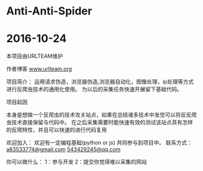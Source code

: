 # Anti-Anti-Spider
# 2016-10-24 

本项目由URLTEAM维护

作者博客 www.urlteam.org 

项目简介：
运用请求伪造，浏览器伪造,浏览器自动化，图像处理，ip处理等方式进行反爬虫技术的通用化使用。
为以后的采集任务快速开展留下基础代码。


项目起因

本身是想做一个反爬虫的技术攻关站点，如果在总结诸多技术中发觉可以将反反爬虫技术直接保留与代码中。
在之后采集需要时能快速有效的测试该站点具有怎样的反爬特性，并且可以快速的进行代码复用



欢迎加入：
欢迎有一定编程基础(python or js) 共同参与到项目中。
联系方式： a83533774@gmail.com  543429245@qq.com



你可以做什么：
1：参与开发
2：提交你觉得难以采集的网站





